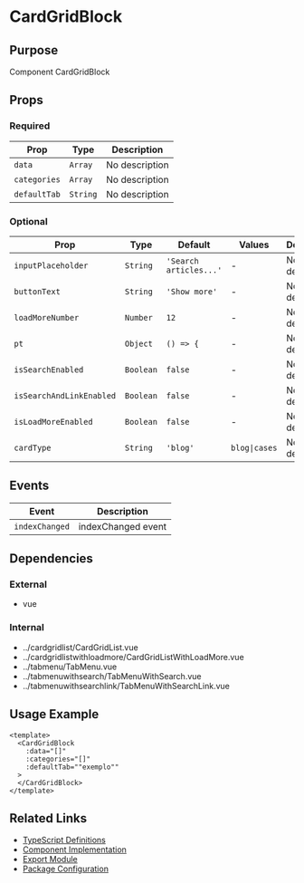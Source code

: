 # CardGridBlock

## Purpose

Component CardGridBlock

## Props

### Required

| Prop         | Type     | Description    |
| ------------ | -------- | -------------- |
| `data`       | `Array`  | No description |
| `categories` | `Array`  | No description |
| `defaultTab` | `String` | No description |

### Optional

| Prop                     | Type      | Default                | Values        | Description    |
| ------------------------ | --------- | ---------------------- | ------------- | -------------- |
| `inputPlaceholder`       | `String`  | `'Search articles...'` | -             | No description |
| `buttonText`             | `String`  | `'Show more'`          | -             | No description |
| `loadMoreNumber`         | `Number`  | `12`                   | -             | No description |
| `pt`                     | `Object`  | `() => {`              | -             | No description |
| `isSearchEnabled`        | `Boolean` | `false`                | -             | No description |
| `isSearchAndLinkEnabled` | `Boolean` | `false`                | -             | No description |
| `isLoadMoreEnabled`      | `Boolean` | `false`                | -             | No description |
| `cardType`               | `String`  | `'blog'`               | `blog\|cases` | No description |

## Events

| Event          | Description        |
| -------------- | ------------------ |
| `indexChanged` | indexChanged event |

## Dependencies

### External

- vue

### Internal

- ../cardgridlist/CardGridList.vue
- ../cardgridlistwithloadmore/CardGridListWithLoadMore.vue
- ../tabmenu/TabMenu.vue
- ../tabmenuwithsearch/TabMenuWithSearch.vue
- ../tabmenuwithsearchlink/TabMenuWithSearchLink.vue

## Usage Example

```vue
<template>
  <CardGridBlock
    :data="[]"
    :categories="[]"
    :defaultTab=""exemplo""
  >
  </CardGridBlock>
</template>
```

## Related Links

- [TypeScript Definitions](./CardGridBlock.d.ts)
- [Component Implementation](./CardGridBlock.vue)
- [Export Module](./cardgridblock.js)
- [Package Configuration](./package.json)
